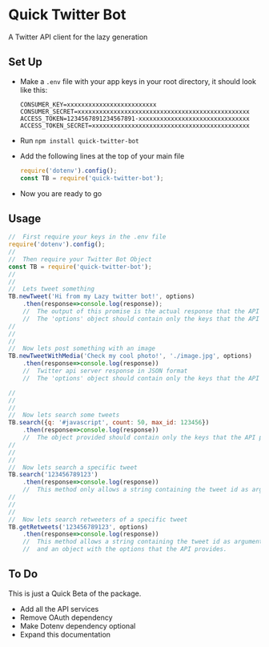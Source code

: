 # Quick Twitter Bot

A Twitter API client for the lazy generation

## Set Up

* Make a `.env` file with your app keys in your root directory, it should look like this:

    ```shell
    CONSUMER_KEY=xxxxxxxxxxxxxxxxxxxxxxxxx
    CONSUMER_SECRET=xxxxxxxxxxxxxxxxxxxxxxxxxxxxxxxxxxxxxxxxxxxxxxxx
    ACCESS_TOKEN=1234567891234567891-xxxxxxxxxxxxxxxxxxxxxxxxxxxxxxx
    ACCESS_TOKEN_SECRET=xxxxxxxxxxxxxxxxxxxxxxxxxxxxxxxxxxxxxxxxxxxx
    ```

* Run `npm install quick-twitter-bot`

* Add the following lines at the top of your main file

    ```js
    require('dotenv').config();
    const TB = require('quick-twitter-bot');
    ```

* Now you are ready to go

## Usage

```js
//  First require your keys in the .env file
require('dotenv').config();
//
//  Then require your Twitter Bot Object
const TB = require('quick-twitter-bot');
//
//
//  Lets tweet something
TB.newTweet('Hi from my Lazy twitter bot!', options)
    .then(response=>console.log(response));
    //  The output of this promise is the actual response that the API provides, in JSON format.
    //  The 'options' object should contain only the keys that the API provides
//
//
//
//  Now lets post something with an image
TB.newTweetWithMedia('Check my cool photo!', './image.jpg', options)
    .then(response=>console.log(response))
    //  Twitter api server response in JSON format
    //  The 'options' object should contain only the keys that the API provides

//
//
//
//  Now lets search some tweets
TB.search({q: '#javascript', count: 50, max_id: 123456})
    .then(response=>console.log(response))
    //  The object provided should contain only the keys that the API provides
//
//
//
//  Now lets search a specific tweet
TB.search('123456789123')
    .then(response=>console.log(response))
    //  This method only allows a string containing the tweet id as argument
//
//
//
//  Now lets search retweeters of a specific tweet
TB.getRetweets('123456789123', options)
    .then(response=>console.log(response))
    //  This method allows a string containing the tweet id as argument
    //  and an object with the options that the API provides.


```


## To Do
This is just a Quick Beta of the package.


* Add all the API services
* Remove OAuth dependency
* Make Dotenv dependency optional
* Expand this documentation









